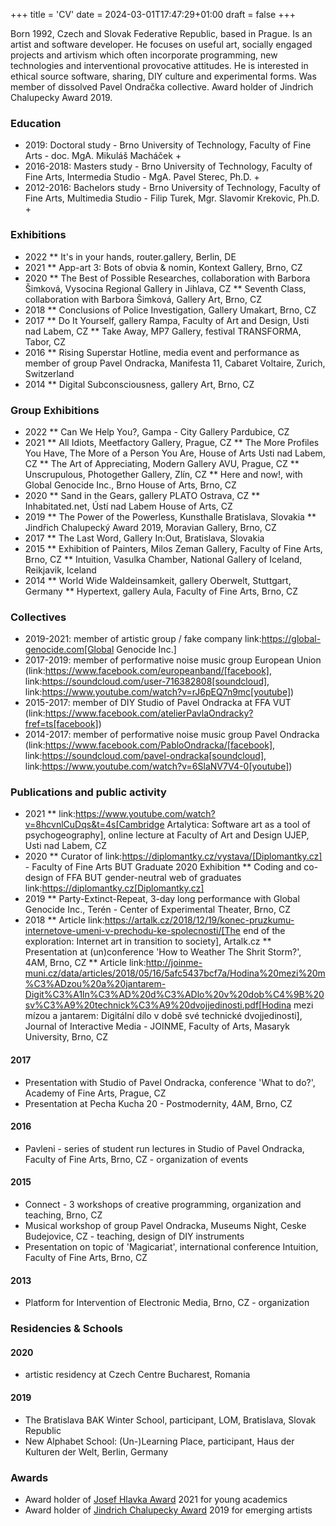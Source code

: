 +++
title = 'CV'
date = 2024-03-01T17:47:29+01:00
draft = false
+++

Born 1992, Czech and Slovak Federative Republic, based in Prague.
Is an artist and software developer.
He focuses on useful art, socially engaged projects and artivism which often incorporate programming, new technologies and interventional provocative attitudes.
He is interested in ethical source software, sharing, DIY culture and experimental forms.
Was member of dissolved Pavel Ondračka collective.
Award holder of Jindrich Chalupecky Award 2019.

### Education

- 2019: Doctoral study - Brno University of Technology, Faculty of Fine Arts - doc. MgA. Mikuláš Macháček +
- 2016-2018: Masters study - Brno University of Technology, Faculty of Fine Arts, Intermedia Studio - MgA. Pavel Sterec, Ph.D. +
- 2012-2016: Bachelors study - Brno University of Technology, Faculty of Fine Arts, Multimedia Studio - Filip Turek, Mgr. Slavomir Krekovic, Ph.D. +

### Exhibitions
* 2022
** It's in your hands, router.gallery, Berlin, DE
* 2021
** App-art 3: Bots of obvia & nomin, Kontext Gallery, Brno, CZ
* 2020
** The Best of Possible Researches, collaboration with Barbora Šimková, Vysocina Regional Gallery in Jihlava, CZ
** Seventh Class, collaboration with Barbora Šimková, Gallery Art, Brno, CZ
* 2018
** Conclusions of Police Investigation, Gallery Umakart, Brno, CZ
* 2017
** Do It Yourself, gallery Rampa, Faculty of Art and Design, Usti nad Labem, CZ
** Take Away, MP7 Gallery, festival TRANSFORMA, Tabor, CZ
* 2016
** Rising Superstar Hotline, media event and performance as member of group Pavel Ondracka, Manifesta 11, Cabaret Voltaire, Zurich, Switzerland
* 2014
** Digital Subconsciousness, gallery Art, Brno, CZ

### Group Exhibitions

* 2022
** Can We Help You?, Gampa - City Gallery Pardubice, CZ
* 2021
** All Idiots, Meetfactory Gallery, Prague, CZ
** The More Profiles You Have, The More of a Person You Are, House of Arts Usti nad Labem, CZ
** The Art of Appreciating, Modern Gallery AVU, Prague, CZ
** Unscrupulous, Photogether Gallery, Zlín, CZ
** Here and now!, with Global Genocide Inc., Brno House of Arts, Brno, CZ
* 2020
** Sand in the Gears, gallery PLATO Ostrava, CZ
** Inhabitated.net, Ústí nad Labem House of Arts, CZ
* 2019
** The Power of the Powerless, Kunsthalle Bratislava, Slovakia
** Jindřich Chalupecký Award 2019, Moravian Gallery, Brno, CZ
* 2017
** The Last Word, Gallery In:Out, Bratislava, Slovakia
* 2015
** Exhibition of Painters, Milos Zeman Gallery, Faculty of Fine Arts, Brno, CZ
** Intuition, Vasulka Chamber, National Gallery of Iceland, Reikjavik, Iceland
* 2014
** World Wide Waldeinsamkeit, gallery Oberwelt, Stuttgart, Germany
** Hypertext, gallery Aula, Faculty of Fine Arts, Brno, CZ

### Collectives
* 2019-2021: member of artistic group / fake company link:https://global-genocide.com[Global Genocide Inc.]
* 2017-2019: member of performative noise music group European Union (link:https://www.facebook.com/europeanband/[facebook], link:https://soundcloud.com/user-716382808[soundcloud], link:https://www.youtube.com/watch?v=rJ6pEQ7n9mc[youtube])
* 2015-2017: member of DIY Studio of Pavel Ondracka at FFA VUT (link:https://www.facebook.com/atelierPavlaOndracky?fref=ts[facebook])
* 2014-2017: member of performative noise music group Pavel Ondracka (link:https://www.facebook.com/PabloOndracka/[facebook], link:https://soundcloud.com/pavel-ondracka[soundcloud], link:https://www.youtube.com/watch?v=6SlaNV7V4-0[youtube])

### Publications and public activity
* 2021
** link:https://www.youtube.com/watch?v=8hcvnlCuDqs&t=4s[Cambridge Artalytica: Software art as a tool of psychogeography], online lecture at Faculty of Art and Design UJEP, Usti nad Labem, CZ
* 2020
** Curator of link:https://diplomantky.cz/vystava/[Diplomantky.cz] - Faculty of Fine Arts BUT Graduate 2020 Exhibition
** Coding and co-design of FFA BUT gender-neutral web of graduates link:https://diplomantky.cz[Diplomantky.cz]
* 2019
** Party-Extinct-Repeat, 3-day long performance with Global Genocide Inc., Terén - Center of Experimental Theater, Brno, CZ
* 2018
** Article link:https://artalk.cz/2018/12/19/konec-pruzkumu-internetove-umeni-v-prechodu-ke-spolecnosti/[The end of the exploration: Internet art in transition to society], Artalk.cz
** Presentation at (un)conference 'How to Weather The Shrit Storm?', 4AM, Brno, CZ
** Article link:http://joinme-muni.cz/data/articles/2018/05/16/5afc5437bcf7a/Hodina%20mezi%20m%C3%ADzou%20a%20jantarem-Digit%C3%A1ln%C3%AD%20d%C3%ADlo%20v%20dob%C4%9B%20sv%C3%A9%20technick%C3%A9%20dvojjedinosti.pdf[Hodina mezi mízou a jantarem: Digitální dílo v době své technické dvojjedinosti], Journal of Interactive Media - JOINME, Faculty of Arts, Masaryk University, Brno, CZ
#### 2017
- Presentation with Studio of Pavel Ondracka, conference 'What to do?', Academy of Fine Arts, Prague, CZ
- Presentation at Pecha Kucha 20 - Postmodernity, 4AM, Brno, CZ
#### 2016
- Pavleni - series of student run lectures in Studio of Pavel Ondracka, Faculty of Fine Arts, Brno, CZ - organization of events

#### 2015
- Connect - 3 workshops of creative programming, organization and teaching, Brno, CZ
- Musical workshop of group Pavel Ondracka, Museums Night, Ceske Budejovice, CZ - teaching, design of DIY instruments 
- Presentation on topic of 'Magicariat', international conference Intuition, Faculty of Fine Arts, Brno, CZ

#### 2013
- Platform for Intervention of Electronic Media, Brno, CZ - organization

### Residencies & Schools

#### 2020
- artistic residency at Czech Centre Bucharest, Romania

#### 2019
- The Bratislava BAK Winter School, participant, LOM, Bratislava, Slovak Republic
- New Alphabet School: (Un-)Learning Place, participant, Haus der Kulturen der Welt, Berlin, Germany

### Awards
* Award holder of [Josef Hlavka Award](http://www.hlavkovanadace.cz/cinnost_2021.php) 2021 for young academics
* Award holder of [Jindrich Chalupecky Award](https://www.sjch.cz/en/jindrich-chalupecky-award/) 2019 for emerging artists
